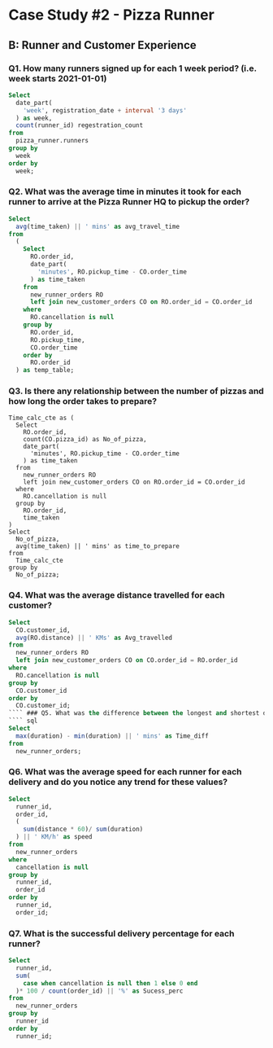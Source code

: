 # Case Study #2 - Pizza Runner
## B: Runner and Customer Experience
### Q1. How many runners signed up for each 1 week period? (i.e. week starts 2021-01-01)
```` sql 
Select 
  date_part(
    'week', registration_date + interval '3 days'
  ) as week, 
  count(runner_id) regestration_count 
from 
  pizza_runner.runners 
group by 
  week 
order by 
  week;
````
### Q2. What was the average time in minutes it took for each runner to arrive at the Pizza Runner HQ to pickup the order?
```` sql 
Select 
  avg(time_taken) || ' mins' as avg_travel_time 
from 
  (
    Select 
      RO.order_id, 
      date_part(
        'minutes', RO.pickup_time - CO.order_time
      ) as time_taken 
    from 
      new_runner_orders RO 
      left join new_customer_orders CO on RO.order_id = CO.order_id 
    where 
      RO.cancellation is null 
    group by 
      RO.order_id, 
      RO.pickup_time, 
      CO.order_time 
    order by 
      RO.order_id
  ) as temp_table;
````
### Q3. Is there any relationship between the number of pizzas and how long the order takes to prepare?
```` sql, 
Time_calc_cte as (
  Select 
    RO.order_id, 
    count(CO.pizza_id) as No_of_pizza, 
    date_part(
      'minutes', RO.pickup_time - CO.order_time
    ) as time_taken 
  from 
    new_runner_orders RO 
    left join new_customer_orders CO on RO.order_id = CO.order_id 
  where 
    RO.cancellation is null 
  group by 
    RO.order_id, 
    time_taken
) 
Select 
  No_of_pizza, 
  avg(time_taken) || ' mins' as time_to_prepare 
from 
  Time_calc_cte 
group by 
  No_of_pizza;
````
### Q4. What was the average distance travelled for each customer?
```` sql 
Select 
  CO.customer_id, 
  avg(RO.distance) || ' KMs' as Avg_travelled 
from 
  new_runner_orders RO 
  left join new_customer_orders CO on CO.order_id = RO.order_id 
where 
  RO.cancellation is null 
group by 
  CO.customer_id 
order by 
  CO.customer_id;
```` ### Q5. What was the difference between the longest and shortest delivery times for all orders?
```` sql 
Select 
  max(duration) - min(duration) || ' mins' as Time_diff 
from 
  new_runner_orders;
````
### Q6. What was the average speed for each runner for each delivery and do you notice any trend for these values?
```` sql 
Select 
  runner_id, 
  order_id, 
  (
    sum(distance * 60)/ sum(duration)
  ) || ' KM/h' as speed 
from 
  new_runner_orders 
where 
  cancellation is null 
group by 
  runner_id, 
  order_id 
order by 
  runner_id, 
  order_id;
````
### Q7. What is the successful delivery percentage for each runner?
```` sql 
Select 
  runner_id, 
  sum(
    case when cancellation is null then 1 else 0 end
  )* 100 / count(order_id) || '%' as Sucess_perc 
from 
  new_runner_orders 
group by 
  runner_id 
order by 
  runner_id;
````
